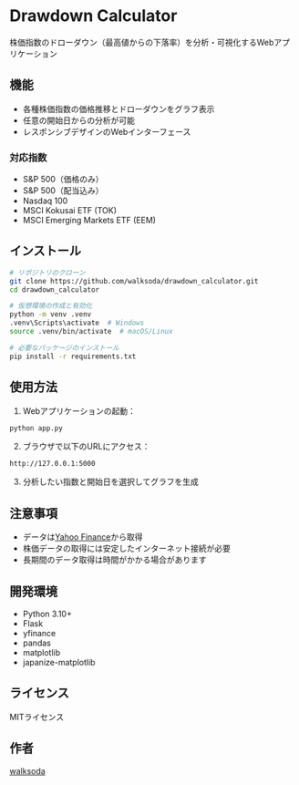 # Drawdown Calculator

株価指数のドローダウン（最高値からの下落率）を分析・可視化するWebアプリケーション

## 機能

- 各種株価指数の価格推移とドローダウンをグラフ表示
- 任意の開始日からの分析が可能
- レスポンシブデザインのWebインターフェース

### 対応指数

- S&P 500（価格のみ）
- S&P 500（配当込み）
- Nasdaq 100
- MSCI Kokusai ETF (TOK)
- MSCI Emerging Markets ETF (EEM)

## インストール

```bash
# リポジトリのクローン
git clone https://github.com/walksoda/drawdown_calculator.git
cd drawdown_calculator

# 仮想環境の作成と有効化
python -m venv .venv
.venv\Scripts\activate  # Windows
source .venv/bin/activate  # macOS/Linux

# 必要なパッケージのインストール
pip install -r requirements.txt
```

## 使用方法

1. Webアプリケーションの起動：
```bash
python app.py
```

2. ブラウザで以下のURLにアクセス：
```
http://127.0.0.1:5000
```

3. 分析したい指数と開始日を選択してグラフを生成

## 注意事項

- データは[Yahoo Finance](https://finance.yahoo.com/)から取得
- 株価データの取得には安定したインターネット接続が必要
- 長期間のデータ取得は時間がかかる場合があります

## 開発環境

- Python 3.10+
- Flask
- yfinance
- pandas
- matplotlib
- japanize-matplotlib

## ライセンス

MITライセンス

## 作者

[walksoda](https://github.com/walksoda)